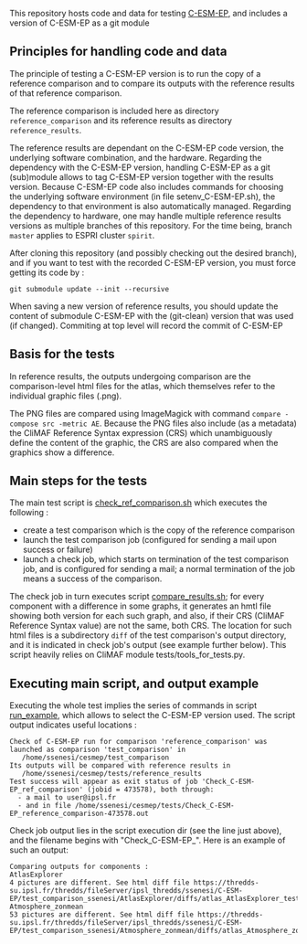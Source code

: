 This repository hosts code and data for testing [C-ESM-EP](https://github.com/jservonnat/C-ESM-EP), and includes a version of C-ESM-EP as a git module

## Principles for handling code and data

The principle of testing a C-ESM-EP version is to run the copy of a reference comparison and to compare its outputs with the reference results of that reference comparison. 

The reference comparison is included here as directory `reference_comparison` and its reference results as directory `reference_results`. 

The reference results are dependant on the C-ESM-EP code version, the underlying software combination, and the hardware. Regarding the dependency with the C-ESM-EP version, handling C-ESM-EP as a git (sub)module allows to tag C-ESM-EP version together with the results version. Because C-ESM-EP code also includes commands for choosing the underlying software environment (in file setenv_C-ESM-EP.sh), the dependency to that environment is also automatically managed. Regarding the dependency to hardware, one may handle multiple reference results versions as multiple branches of this repository. For the time being, branch `master` applies to ESPRI cluster `spirit`.

After cloning this repository (and possibly checking out the desired branch), and if you want to test with the recorded C-ESM-EP version, you must force getting its code by :

    git submodule update --init --recursive
	
When saving a new version of reference results, you should update the content of submodule C-ESM-EP with the (git-clean) version that was used (if changed). Commiting at top level will record the commit of C-ESM-EP
	
## Basis for the tests	

In reference results, the outputs undergoing comparison are the comparison-level html files for the atlas, which themselves refer to the individual graphic files (.png). 

The PNG files are compared using ImageMagick with command `compare -compose src -metric AE`. Because the PNG files also include (as a metadata) the CliMAF Reference Syntax expression (CRS) which unambiguously define the content of the graphic, the CRS are also compared when the graphics show a difference.


## Main steps for the tests

The main test script is [check_ref_comparison.sh](check_ref_comparison.sh) which executes the following : 

- create a test comparison which is the copy of the reference comparison
- launch the test comparison job (configured for sending a mail upon success or failure)
- launch a check job, which starts on termination of the test comparison job, and is configured for sending a mail; a normal termination of the job means a success of the comparison. 

The check job in turn executes script [compare_results.sh](compare_results.sh); for every component with a difference in some graphs, it generates an hmtl file showing both version for each such graph, and also, if their CRS (CliMAF Reference Syntax value) are not the same, both CRS. The location for such html files is a subdirectory `diff` of the test comparison's output directory, and it is indicated in check job's output (see example further below). This script heavily relies on CliMAF module tests/tools_for_tests.py.

## Executing main script, and output example

Executing the whole test implies the series of commands in script [run_example](run_example), which allows to select the C-ESM-EP version used. The script output indicates useful locations :

    Check of C-ESM-EP run for comparison 'reference_comparison' was launched as comparison 'test_comparison' in
       /home/ssenesi/cesmep/test_comparison
    Its outputs will be compared with reference results in 
       /home/ssenesi/cesmep/tests/reference_results
    Test success will appear as exit status of job 'Check_C-ESM-EP_ref_comparison' (jobid = 473578), both through:
      - a mail to user@ipsl.fr 
      - and in file /home/ssenesi/cesmep/tests/Check_C-ESM-EP_reference_comparison-473578.out

Check job output lies in the script execution dir (see the line just above), and the filename begins with "Check_C-ESM-EP_". Here is an example of such an output:

    Comparing outputs for components :
    AtlasExplorer
    4 pictures are different. See html diff file https://thredds-su.ipsl.fr/thredds/fileServer/ipsl_thredds/ssenesi/C-ESM-EP/test_comparison_ssenesi/AtlasExplorer/diffs/atlas_AtlasExplorer_test_comparison.html
    Atmosphere_zonmean
    53 pictures are different. See html diff file https://thredds-su.ipsl.fr/thredds/fileServer/ipsl_thredds/ssenesi/C-ESM-EP/test_comparison_ssenesi/Atmosphere_zonmean/diffs/atlas_Atmosphere_zonmean_test_comparison.html



